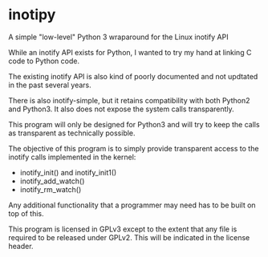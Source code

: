# inotipy
A simple "low-level" Python 3 wraparound for the Linux inotify API  

While an inotify API exists for Python, I wanted to try my hand at linking C code to Python code.

The existing inotify API is also kind of poorly documented and not updtated in the past several years.

There is also inotify-simple, but it retains compatibility with both Python2 and Python3. 
It also does not expose the system calls transparently.

This program will only be designed for Python3 and will try to keep the calls as transparent as technically possible.

The objective of this program is to simply provide transparent access to the inotify calls implemented in the kernel:

* inotify_init() and inotify_init1()
* inotify_add_watch()
* inotify_rm_watch()

Any additional functionality that a programmer may need has to be built on top of this.

This program is licensed in GPLv3 except to the extent that any file is required to be released under GPLv2. This will be indicated in the license header.

